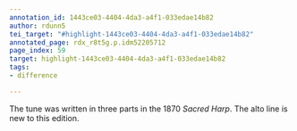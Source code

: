 ```yaml
---
annotation_id: 1443ce03-4404-4da3-a4f1-033edae14b82
author: rdunn5
tei_target: "#highlight-1443ce03-4404-4da3-a4f1-033edae14b82"
annotated_page: rdx_r8t5g.p.idm52205712
page_index: 59
target: highlight-1443ce03-4404-4da3-a4f1-033edae14b82
tags:
- difference

---
```

The tune was written in three parts in the 1870 *Sacred Harp*.  The alto line is new to this edition.